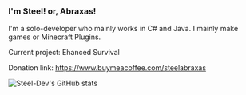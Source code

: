 ### I'm Steel! or, Abraxas!

I'm a solo-developer who mainly works in C# and Java. I mainly make games or Minecraft Plugins.

Current project: Ehanced Survival

Donation link: https://www.buymeacoffee.com/steelabraxas

![Steel-Dev's GitHub stats](https://github-readme-stats.vercel.app/api?username=Steel-Dev&show_icons=true&theme=dracula)
